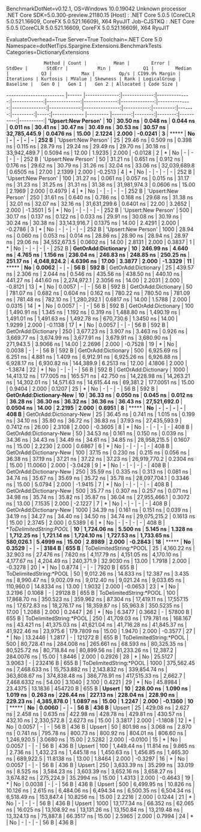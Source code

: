 
BenchmarkDotNet=v0.12.1, OS=Windows 10.0.19042
Unknown processor
.NET Core SDK=5.0.300-preview.21180.15
  [Host]     : .NET Core 5.0.5 (CoreCLR 5.0.521.16609, CoreFX 5.0.521.16609), X64 RyuJIT
  Job-CJSTKQ : .NET Core 5.0.5 (CoreCLR 5.0.521.16609, CoreFX 5.0.521.16609), X64 RyuJIT

EvaluateOverhead=True  Server=True  Toolchain=.NET Core 5.0  
Namespace=dotNetTips.Spargine.Extensions.BenchmarkTests  Categories=DictionaryExtensions  

                  Method | Count |          Mean |        Error |        StdDev |       StdErr |           Min |            Q1 |        Median |            Q3 |           Max |         Op/s | CI99.9% Margin | Iterations | Kurtosis | MValue | Skewness | Rank | LogicalGroup | Baseline |   Gen 0 |   Gen 1 |   Gen 2 | Allocated | Code Size |
------------------------ |------ |--------------:|-------------:|--------------:|-------------:|--------------:|--------------:|--------------:|--------------:|--------------:|-------------:|---------------:|-----------:|---------:|-------:|---------:|-----:|------------- |--------- |--------:|--------:|--------:|----------:|----------:|
     **'Upsert:New Person'** |    **10** |      **30.50 ns** |     **0.048 ns** |      **0.044 ns** |     **0.011 ns** |      **30.41 ns** |      **30.47 ns** |      **30.49 ns** |      **30.53 ns** |      **30.57 ns** | **32,785,445.9** |      **0.0476 ns** |      **15.00** |   **2.1224** |  **2.000** |  **-0.0241** |    **3** |            ***** |       **No** |       **-** |       **-** |       **-** |         **-** |     **252 B** |
     'Upsert:New Person' |    25 |      29.46 ns |     0.509 ns |      0.398 ns |     0.115 ns |      28.79 ns |      29.24 ns |      29.49 ns |      29.70 ns |      30.18 ns | 33,942,489.7 |      0.5094 ns |      12.00 |   1.9235 |  2.000 |  -0.0128 |    2 |            * |       No |       - |       - |       - |         - |     252 B |
     'Upsert:New Person' |    50 |      31.21 ns |     0.651 ns |      0.912 ns |     0.176 ns |      29.62 ns |      30.79 ns |      31.26 ns |      32.04 ns |      33.06 ns | 32,039,689.8 |      0.6505 ns |      27.00 |   2.1399 |  2.000 |  -0.2513 |    4 |            * |       No |       - |       - |       - |         - |     252 B |
     'Upsert:New Person' |   100 |      31.27 ns |     0.061 ns |      0.057 ns |     0.015 ns |      31.17 ns |      31.23 ns |      31.25 ns |      31.31 ns |      31.38 ns | 31,981,974.3 |      0.0606 ns |      15.00 |   2.1969 |  2.000 |   0.4979 |    4 |            * |       No |       - |       - |       - |         - |     252 B |
     'Upsert:New Person' |   250 |      31.61 ns |     0.640 ns |      0.786 ns |     0.168 ns |      29.68 ns |      31.38 ns |      32.01 ns |      32.07 ns |      32.16 ns | 31,631,299.6 |      0.6401 ns |      22.00 |   3.2652 |  2.000 |  -1.3501 |    5 |            * |       No |       - |       - |       - |         - |     252 B |
     'Upsert:New Person' |   500 |      30.17 ns |     0.137 ns |      0.122 ns |     0.033 ns |      29.91 ns |      30.08 ns |      30.19 ns |      30.24 ns |      30.38 ns | 33,143,916.7 |      0.1375 ns |      14.00 |   2.4291 |  2.000 |  -0.2786 |    3 |            * |       No |       - |       - |       - |         - |     252 B |
     'Upsert:New Person' |  1000 |      28.94 ns |     0.060 ns |      0.053 ns |     0.014 ns |      28.86 ns |      28.90 ns |      28.94 ns |      28.97 ns |      29.06 ns | 34,552,673.5 |      0.0602 ns |      14.00 |   2.8131 |  2.000 |   0.3837 |    1 |            * |       No |       - |       - |       - |         - |     252 B |
     **GetOrAdd:Dictionary** |    **10** |     **246.99 ns** |     **4.640 ns** |      **4.765 ns** |     **1.156 ns** |     **236.04 ns** |     **246.83 ns** |     **248.85 ns** |     **250.25 ns** |     **251.17 ns** |  **4,048,824.2** |      **4.6396 ns** |      **17.00** |   **3.3877** |  **2.000** |  **-1.3329** |   **11** |            ***** |       **No** |  **0.0062** |       **-** |       **-** |      **56 B** |     **592 B** |
     GetOrAdd:Dictionary |    25 |     439.57 ns |     2.306 ns |      2.044 ns |     0.546 ns |     435.56 ns |     438.50 ns |     440.10 ns |     441.27 ns |     441.60 ns |  2,274,972.1 |      2.3056 ns |      14.00 |   2.2031 |  2.000 |  -0.8121 |   13 |            * |       No |  0.0057 |       - |       - |      56 B |     592 B |
     GetOrAdd:Dictionary |    50 |     781.07 ns |     0.682 ns |      0.604 ns |     0.162 ns |     780.22 ns |     780.50 ns |     781.09 ns |     781.48 ns |     782.10 ns |  1,280,292.1 |      0.6817 ns |      14.00 |   1.5788 |  2.000 |   0.0315 |   14 |            * |       No |  0.0057 |       - |       - |      56 B |     592 B |
     GetOrAdd:Dictionary |   100 |   1,490.91 ns |     1.345 ns |      1.192 ns |     0.319 ns |   1,488.80 ns |   1,490.19 ns |   1,491.01 ns |   1,491.63 ns |   1,492.78 ns |    670,730.6 |      1.3450 ns |      14.00 |   1.9299 |  2.000 |  -0.1138 |   17 |            * |       No |  0.0057 |       - |       - |      56 B |     592 B |
     GetOrAdd:Dictionary |   250 |   3,677.23 ns |     3.907 ns |      3.463 ns |     0.926 ns |   3,669.77 ns |   3,674.99 ns |   3,677.91 ns |   3,679.91 ns |   3,680.90 ns |    271,943.5 |      3.9066 ns |      14.00 |   2.2696 |  2.000 |  -0.7528 |   19 |            * |       No |  0.0038 |       - |       - |      56 B |     592 B |
     GetOrAdd:Dictionary |   500 |   6,925.69 ns |     6.251 ns |      4.881 ns |     1.409 ns |   6,912.91 ns |   6,925.26 ns |   6,926.88 ns |   6,928.17 ns |   6,930.82 ns |    144,389.9 |      6.2513 ns |      12.00 |   4.1806 |  2.000 |  -1.3874 |   22 |            * |       No |       - |       - |       - |      56 B |     592 B |
     GetOrAdd:Dictionary |  1000 |  14,413.12 ns |   177.005 ns |    165.571 ns |    42.750 ns |  14,228.98 ns |  14,263.21 ns |  14,302.01 ns |  14,571.63 ns |  14,615.44 ns |     69,381.2 |    177.0051 ns |      15.00 |   0.9404 |  2.000 |   0.1207 |   25 |            * |       No |       - |       - |       - |      56 B |     592 B |
 **GetOrAdd:Dictionary-New** |    **10** |      **36.33 ns** |     **0.050 ns** |      **0.045 ns** |     **0.012 ns** |      **36.28 ns** |      **36.30 ns** |      **36.32 ns** |      **36.36 ns** |      **36.43 ns** | **27,521,692.0** |      **0.0504 ns** |      **14.00** |   **2.2195** |  **2.000** |   **0.6951** |    **8** |            ***** |       **No** |       **-** |       **-** |       **-** |         **-** |     **408 B** |
 GetOrAdd:Dictionary-New |    25 |      36.45 ns |     0.741 ns |      1.015 ns |     0.199 ns |      34.10 ns |      35.80 ns |      36.72 ns |      36.83 ns |      37.93 ns | 27,435,593.9 |      0.7412 ns |      26.00 |   2.3108 |  2.000 |  -0.3605 |    8 |            * |       No |       - |       - |       - |         - |     408 B |
 GetOrAdd:Dictionary-New |    50 |      34.53 ns |     0.161 ns |      0.150 ns |     0.039 ns |      34.36 ns |      34.43 ns |      34.49 ns |      34.61 ns |      34.85 ns | 28,958,215.5 |      0.1607 ns |      15.00 |   2.2230 |  2.000 |   0.6867 |    6 |            * |       No |       - |       - |       - |         - |     408 B |
 GetOrAdd:Dictionary-New |   100 |      37.15 ns |     0.230 ns |      0.215 ns |     0.056 ns |      36.38 ns |      37.19 ns |      37.21 ns |      37.22 ns |      37.23 ns | 26,919,770.2 |      0.2304 ns |      15.00 |  11.0060 |  2.000 |  -3.0428 |    9 |            * |       No |       - |       - |       - |         - |     408 B |
 GetOrAdd:Dictionary-New |   250 |      35.59 ns |     0.335 ns |      0.313 ns |     0.081 ns |      34.74 ns |      35.67 ns |      35.69 ns |      35.72 ns |      35.78 ns | 28,097,704.1 |      0.3346 ns |      15.00 |   5.0794 |  2.000 |  -1.9415 |    7 |            * |       No |       - |       - |       - |         - |     408 B |
 GetOrAdd:Dictionary-New |   500 |      35.77 ns |     0.307 ns |      0.257 ns |     0.071 ns |      34.98 ns |      35.74 ns |      35.82 ns |      35.87 ns |      36.04 ns | 27,955,466.1 |      0.3072 ns |      13.00 |   7.1535 |  2.000 |  -2.1227 |    7 |            * |       No |       - |       - |       - |         - |     408 B |
 GetOrAdd:Dictionary-New |  1000 |      34.39 ns |     0.161 ns |      0.151 ns |     0.039 ns |      34.19 ns |      34.27 ns |      34.40 ns |      34.50 ns |      34.74 ns | 29,075,215.2 |      0.1613 ns |      15.00 |   2.3745 |  2.000 |   0.5389 |    6 |            * |       No |       - |       - |       - |         - |     408 B |
 **ToDelimitedString:*POOL** |    **10** |   **1,724.06 ns** |     **5.500 ns** |      **5.145 ns** |     **1.328 ns** |   **1,712.25 ns** |   **1,721.14 ns** |   **1,724.10 ns** |   **1,727.53 ns** |   **1,733.65 ns** |    **580,026.1** |      **5.4999 ns** |      **15.00** |   **2.8989** |  **2.000** |  **-0.2843** |   **18** |            ***** |       **No** |  **0.3529** |       **-** |       **-** |    **3184 B** |     **655 B** |
 ToDelimitedString:*POOL |    25 |   4,160.22 ns |    32.903 ns |     27.476 ns |     7.620 ns |   4,117.79 ns |   4,151.05 ns |   4,170.10 ns |   4,177.67 ns |   4,204.49 ns |    240,371.9 |     32.9030 ns |      13.00 |   1.7918 |  2.000 |  -0.3278 |   20 |            * |       No |  0.8774 |       - |       - |    7920 B |     655 B |
 ToDelimitedString:*POOL |    50 |   9,012.26 ns |    14.833 ns |     12.387 ns |     3.435 ns |   8,990.47 ns |   9,002.09 ns |   9,012.40 ns |   9,021.24 ns |   9,033.65 ns |    110,960.0 |     14.8334 ns |      13.00 |   1.9032 |  2.000 |  -0.0653 |   23 |            * |       No |  3.2196 |  0.1068 |       - |   29128 B |     655 B |
 ToDelimitedString:*POOL |   100 |  17,868.70 ns |   350.523 ns |    359.962 ns |    87.304 ns |  17,419.11 ns |  17,557.15 ns |  17,672.83 ns |  18,276.17 ns |  18,359.87 ns |     55,963.8 |    350.5235 ns |      17.00 |   1.2088 |  2.000 |   0.2447 |   26 |            * |       No |  6.3477 |  0.3662 |       - |   57800 B |     655 B |
 ToDelimitedString:*POOL |   250 |  41,709.03 ns |   179.781 ns |    168.167 ns |    43.421 ns |  41,375.03 ns |  41,621.04 ns |  41,716.28 ns |  41,845.37 ns |  41,922.46 ns |     23,975.6 |    179.7809 ns |      15.00 |   1.9470 |  2.000 |  -0.3577 |   27 |            * |       No | 13.2446 |  1.2817 |       - |  121272 B |     655 B |
 ToDelimitedString:*POOL |   500 |  80,728.41 ns |   284.008 ns |    265.661 ns |    68.593 ns |  80,325.35 ns |  80,525.72 ns |  80,718.84 ns |  80,899.56 ns |  81,233.26 ns |     12,387.2 |    284.0076 ns |      15.00 |   1.8446 |  2.000 |   0.2926 |   28 |            * |       No | 25.5127 |  3.9063 |       - |  232416 B |     655 B |
 ToDelimitedString:*POOL |  1000 | 375,562.45 ns | 7,468.633 ns | 15,753.882 ns | 2,143.832 ns | 339,854.74 ns | 363,808.67 ns | 374,838.48 ns | 386,778.91 ns | 417,515.33 ns |      2,662.7 |  7,468.6332 ns |      54.00 |   3.1040 |  2.100 |   0.4221 |   29 |            * |       No | 45.8984 | 23.4375 | 13.1836 |  454720 B |     655 B |
                  **Upsert** |    **10** |     **228.00 ns** |     **1.090 ns** |      **1.019 ns** |     **0.263 ns** |     **226.44 ns** |     **227.13 ns** |     **228.04 ns** |     **228.90 ns** |     **229.23 ns** |  **4,385,878.0** |      **1.0897 ns** |      **15.00** |   **1.2247** |  **2.000** |  **-0.1360** |   **10** |            ***** |       **No** |  **0.0060** |       **-** |       **-** |      **56 B** |     **436 B** |
                  Upsert |    25 |     429.08 ns |     2.627 ns |      2.458 ns |     0.635 ns |     422.98 ns |     428.78 ns |     429.81 ns |     430.57 ns |     432.10 ns |  2,330,572.8 |      2.6273 ns |      15.00 |   3.3817 |  2.000 |  -1.1808 |   12 |            * |       No |  0.0057 |       - |       - |      56 B |     436 B |
                  Upsert |    50 |     801.98 ns |     3.068 ns |      2.870 ns |     0.741 ns |     795.78 ns |     800.73 ns |     800.92 ns |     804.01 ns |     806.60 ns |  1,246,920.5 |      3.0680 ns |      15.00 |   2.5282 |  2.000 |  -0.0100 |   15 |            * |       No |  0.0057 |       - |       - |      56 B |     436 B |
                  Upsert |   100 |   1,449.44 ns |    11.814 ns |      9.865 ns |     2.736 ns |   1,432.23 ns |   1,445.18 ns |   1,450.63 ns |   1,456.85 ns |   1,465.30 ns |    689,922.5 |     11.8138 ns |      13.00 |   1.8464 |  2.000 |  -0.3297 |   16 |            * |       No |  0.0057 |       - |       - |      56 B |     436 B |
                  Upsert |   250 |   3,633.39 ns |    35.299 ns |     33.019 ns |     8.525 ns |   3,584.23 ns |   3,603.39 ns |   3,652.16 ns |   3,658.27 ns |   3,674.82 ns |    275,224.9 |     35.2994 ns |      15.00 |   1.4313 |  2.000 |  -0.4643 |   19 |            * |       No |  0.0038 |       - |       - |      56 B |     436 B |
                  Upsert |   500 |   6,499.95 ns |    10.826 ns |     10.126 ns |     2.615 ns |   6,484.06 ns |   6,494.34 ns |   6,500.35 ns |   6,504.34 ns |   6,518.49 ns |    153,847.4 |     10.8256 ns |      15.00 |   2.2216 |  2.000 |   0.1244 |   21 |            * |       No |       - |       - |       - |      56 B |     436 B |
                  Upsert |  1000 |  13,177.34 ns |    66.352 ns |     62.065 ns |    16.025 ns |  13,108.92 ns |  13,131.26 ns |  13,150.84 ns |  13,219.48 ns |  13,324.13 ns |     75,887.8 |     66.3517 ns |      15.00 |   2.5965 |  2.000 |   0.7994 |   24 |            * |       No |       - |       - |       - |      56 B |     436 B |
